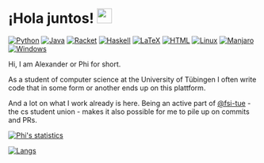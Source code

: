 # ¡Hola juntos! <img src="https://raw.githubusercontent.com/MartinHeinz/MartinHeinz/master/wave.gif" width="30px">

[![Python](https://img.shields.io/badge/Code-Python-d8ca9d)](https://www.python.org)
[![Java](https://img.shields.io/badge/Code-Java-d8ca9d)](https://openjdk.java.net/)
[![Racket](https://img.shields.io/badge/Code-Racket-d8ca9d)](https://www.racket-lang.org)
[![Haskell](https://img.shields.io/badge/Code-Racket-d8ca9d)](https://www.haskell.org)
[![LaTeX](https://img.shields.io/badge/Text-LaTeX-d8ca9d)](https://www.latex-project.org/)
[![HTML](https://img.shields.io/badge/Text-HTML-d8ca9d)](https://www.w3schools.com/html/)
[![Linux](https://img.shields.io/badge/OS-Linux-d8ca9d)](https://www.linux.org/)
[![Manjaro](https://img.shields.io/badge/OS-Manjaro-d8ca9d)](https://www.manjaro.org)
[![Windows](https://img.shields.io/badge/OS-Windows-d8ca9d)](https://mrrobot.fandom.com/wiki/E_Corp)

Hi, I am Alexander or Phi for short.

As a student of computer science at the University of Tübingen I often write code that in some form or another ends up on this plattform. 

And a lot on what I work already is here. Being an active part of [@fsi-tue](https://github.com/fsi-tue/) - the cs student union - makes it also possible for me to pile up on commits and PRs.

[![Phi's statistics](https://github-readme-stats.vercel.app/api?username=phictionalone&show_icons=true&bg_color=fff&title_color=a09061&text_color=16161d&icon_color=a09061&locale=en&count_private=true)](https://www.github.com/PhictionalOne)

[![Langs](https://github-readme-stats.vercel.app/api/top-langs/?username=phictionalone&bg_color=fff&title_color=a09061&text_color=16161d&count_private=true&layout=default)](https://www.github.com/PhictionalOne)


